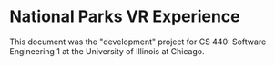 # National Parks VR Experience

This document was the "development" project for CS 440: Software Engineering 1
at the University of Illinois at Chicago.